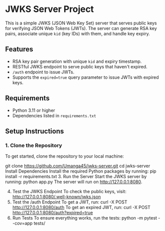 # JWKS Server Project

This is a simple JWKS (JSON Web Key Set) server that serves public keys for verifying JSON Web Tokens (JWTs). The server can generate RSA key pairs, associate unique `kid` (key IDs) with them, and handle key expiry.

## Features
- RSA key pair generation with unique `kid` and expiry timestamp.
- RESTful JWKS endpoint to serve public keys that haven't expired.
- `/auth` endpoint to issue JWTs.
- Supports the `expired=true` query parameter to issue JWTs with expired keys.

## Requirements
- Python 3.11 or higher
- Dependencies listed in `requirements.txt`

## Setup Instructions

### 1. Clone the Repository
To get started, clone the repository to your local machine:

git clone https://github.com/Umanga45/jwks-server.git
cd jwks-server
Install Dependencies
Install the required Python packages by running:
pip install -r requirements.txt
3. Run the Server
Start the JWKS server by running: 
python app.py
The server will run on http://127.0.0.1:8080.

4. Test the JWKS Endpoint
To check the public keys, visit:
http://127.0.0.1:8080/.well-known/jwks.json
5. Test the /auth Endpoint
To get a JWT, run:
curl -X POST http://127.0.0.1:8080/auth
To get an expired JWT, run:
curl -X POST http://127.0.0.1:8080/auth?expired=true
6. Run Tests
To ensure everything works, run the tests:
python -m pytest --cov=app tests/
